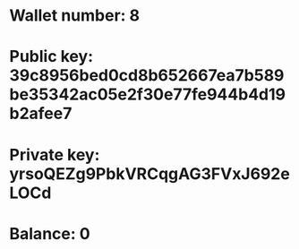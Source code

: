 # Wallet number: 8
# Public key: 39c8956bed0cd8b652667ea7b589be35342ac05e2f30e77fe944b4d19b2afee7
# Private key: yrsoQEZg9PbkVRCqgAG3FVxJ692eLOCd
# Balance: 0

